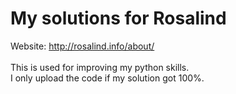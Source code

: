 # My solutions for Rosalind
Website: http://rosalind.info/about/ <br><br>
This is used for improving my python skills.<br>
I only upload the code if my solution got 100%.
